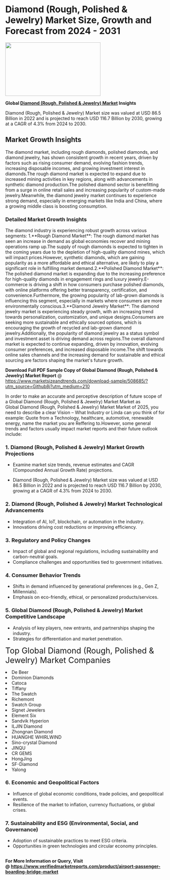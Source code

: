 <H1>Diamond (Rough, Polished & Jewelry) Market Size, Growth and Forecast from 2024 - 2031</H1><img class="aligncenter size-medium wp-image-584254" src="https://thirdeyenews.in/wp-content/uploads/2024/09/Global-Market-Research-300x168.jpeg" alt="" width="300" height="168" /><p><strong>Global&nbsp;<a href="https://www.marketsizeandtrends.com/download-sample/508685/?utm_source=Github8j?utm_medium=210">Diamond (Rough, Polished & Jewelry) Market</a> Insights</strong></p><p>Diamond (Rough, Polished & Jewelry) Market size was valued at USD 86.5 Billion in 2022 and is projected to reach USD 116.7 Billion by 2030, growing at a CAGR of 4.3% from 2024 to 2030.</p><p><h2>Market Growth Insights</h2> The diamond market, including rough diamonds, polished diamonds, and diamond jewelry, has shown consistent growth in recent years, driven by factors such as rising consumer demand, evolving fashion trends, increasing disposable incomes, and growing investment interest in diamonds.The rough diamond market is expected to expand due to increased mining activities in key regions, along with advancements in synthetic diamond production.The polished diamond sector is benefitting from a surge in online retail sales and increasing popularity of custom-made jewelry.Meanwhile, the diamond jewelry market continues to experience strong demand, especially in emerging markets like India and China, where a growing middle class is boosting consumption. <h3>Detailed Market Growth Insights</h3> The diamond industry is experiencing robust growth across various segments: 1.**Rough Diamond Market**: The rough diamond market has seen an increase in demand as global economies recover and mining operations ramp up.The supply of rough diamonds is expected to tighten in the coming years due to the depletion of high-quality diamond mines, which will impact prices.However, synthetic diamonds, which are gaining popularity as a more affordable and ethical alternative, are likely to play a significant role in fulfilling market demand.2.**Polished Diamond Market**: The polished diamond market is expanding due to the increasing preference for high-quality diamonds in engagement rings and luxury jewelry.E-commerce is driving a shift in how consumers purchase polished diamonds, with online platforms offering better transparency, certification, and convenience.Furthermore, the growing popularity of lab-grown diamonds is influencing this segment, especially in markets where consumers are more environmentally conscious.3.**Diamond Jewelry Market**: The diamond jewelry market is experiencing steady growth, with an increasing trend towards personalization, customization, and unique designs.Consumers are seeking more sustainable and ethically sourced options, which is encouraging the growth of recycled and lab-grown diamond jewelry.Additionally, the popularity of diamond jewelry as a status symbol and investment asset is driving demand across regions.The overall diamond market is expected to continue expanding, driven by innovation, evolving consumer preferences, and increased disposable income.The shift towards online sales channels and the increasing demand for sustainable and ethical sourcing are factors shaping the market's future growth.</p><p><span class=""><strong>Download Full PDF Sample Copy of Global Diamond (Rough, Polished & Jewelry) Market Report</strong> @ <a href="https://www.marketsizeandtrends.com/download-sample/508685/?utm_source=Github8j?utm_medium=210" target="_blank">https://www.marketsizeandtrends.com/download-sample/508685/?utm_source=Github8j?utm_medium=210</a></span></p><p>In order to make an accurate and perceptive description of future scope of a Global&nbsp;Diamond (Rough, Polished & Jewelry) Market Market as Global&nbsp;Diamond (Rough, Polished & Jewelry) Market Market of 2025, you need to describe a clear Vision &ndash; What Industry or Linda can you think of for example: Quote from a Technology, healthcare, automotive, renewable energy, name the market you are Reffering to.However, some general trends and factors usually impact market reports and their future outlook include:</p><h3>1.&nbsp;<strong>Diamond (Rough, Polished & Jewelry) Market Growth Projections</strong></h3><ul><li>Examine market size trends, revenue estimates and CAGR (Compounded Annual Growth Rate) projections.</li><li><p>Diamond (Rough, Polished & Jewelry) Market size was valued at USD 86.5 Billion in 2022 and is projected to reach USD 116.7 Billion by 2030, growing at a CAGR of 4.3% from 2024 to 2030.</p></li></ul><h3>2.&nbsp;<strong>Diamond (Rough, Polished & Jewelry) Market Technological Advancements</strong></h3><ul><li>Integration of AI, IoT, blockchain, or automation in the industry.</li><li>Innovations driving cost reductions or improving efficiency.</li></ul><h3>3.&nbsp;<strong>Regulatory and Policy Changes</strong></h3><ul><li>Impact of global and regional regulations, including sustainability and carbon-neutral goals.</li><li>Compliance challenges and opportunities tied to government initiatives.</li></ul><h3>4.&nbsp;<strong>Consumer Behavior Trends</strong></h3><ul><li>Shifts in demand influenced by generational preferences (e.g., Gen Z, Millennials).</li><li>Emphasis on eco-friendly, ethical, or personalized products/services.</li></ul><h3>5.&nbsp;<strong>Global Diamond (Rough, Polished & Jewelry) Market Competitive Landscape</strong></h3><ul><li>Analysis of key players, new entrants, and partnerships shaping the industry.</li><li>Strategies for differentiation and market penetration.</li></ul><p data-pm-slice="1 1 []"><span style="color: inherit; font-family: inherit; font-size: 25px;">Top Global Diamond (Rough, Polished & Jewelry) Market Companies</span></p><div class="" data-test-id=""><p><li>De Beer</li><li> Dominion Diamonds</li><li> Catoca</li><li> Tiffany</li><li> The Swatch</li><li> Richemont</li><li> Swatch Group</li><li> Signet Jewelers</li><li> Element Six</li><li> Sandvik Hyperion</li><li> ILJIN Diamond</li><li> Zhongnan Diamond</li><li> HUANGHE WHIRLWIND</li><li> Sino-crystal Diamond</li><li> JINQU</li><li> CR GEMS</li><li> HongJing</li><li> SF-Diamond</li><li> Yalong</li></p></div><h3>6.&nbsp;<strong>Economic and Geopolitical Factors</strong></h3><ul><li>Influence of global economic conditions, trade policies, and geopolitical events.</li><li>Resilience of the market to inflation, currency fluctuations, or global crises.</li></ul><h3>7.&nbsp;<strong>Sustainability and ESG (Environmental, Social, and Governance)</strong></h3><ul><li>Adoption of sustainable practices to meet ESG criteria.</li><li>Opportunities in green technologies and circular economy principles.</li></ul><h2><strong style="font-size: 14px;">For More Information or Query, Visit @&nbsp;</strong><a style="background-color: #ffffff; font-size: 14px;" href="https://www.marketsizeandtrends.com/report/diamond-rough-polished-jewelry-market/" target="_blank">https://www.verifiedmarketreports.com/product/airport-passenger-boarding-bridge-market</a></h2>